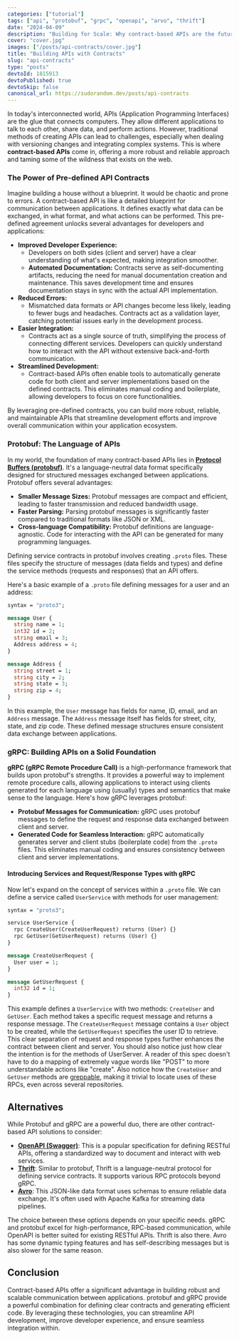 ```yaml
---
categories: ["tutorial"]
tags: ["api", "protobuf", "grpc", "openapi", "arvo", "thrift"]
date: "2024-04-09"
description: "Building for Scale: Why contract-based APIs are the future."
cover: "cover.jpg"
images: ["/posts/api-contracts/cover.jpg"]
title: "Building APIs with Contracts"
slug: "api-contracts"
type: "posts"
devtoId: 1815913
devtoPublished: true
devtoSkip: false
canonical_url: https://sudorandom.dev/posts/api-contracts
---
```


In today's interconnected world, APIs (Application Programming Interfaces) are the glue that connects computers. They allow different applications to talk to each other, share data, and perform actions. However, traditional methods of creating APIs can lead to challenges, especially when dealing with versioning changes and integrating complex systems. This is where **contract-based APIs** come in, offering a more robust and reliable approach and taming some of the wildness that exists on the web.

### The Power of Pre-defined API Contracts

Imagine building a house without a blueprint. It would be chaotic and prone to errors. A contract-based API is like a detailed blueprint for communication between applications. It defines exactly what data can be exchanged, in what format, and what actions can be performed. This pre-defined agreement unlocks several advantages for developers and applications:

- **Improved Developer Experience:**
  - Developers on both sides (client and server) have a clear understanding of what's expected, making integration smoother.
  - **Automated Documentation:** Contracts serve as self-documenting artifacts, reducing the need for manual documentation creation and maintenance. This saves development time and ensures documentation stays in sync with the actual API implementation.
- **Reduced Errors:**
  - Mismatched data formats or API changes become less likely, leading to fewer bugs and headaches. Contracts act as a validation layer, catching potential issues early in the development process.
- **Easier Integration:**
  - Contracts act as a single source of truth, simplifying the process of connecting different services.  Developers can quickly understand how to interact with the API without extensive back-and-forth communication.
- **Streamlined Development:**
  - Contract-based APIs often enable tools to automatically generate code for both client and server implementations based on the defined contracts. This eliminates manual coding and boilerplate, allowing developers to focus on core functionalities.

By leveraging pre-defined contracts, you can build more robust, reliable, and maintainable APIs that streamline development efforts and improve overall communication within your application ecosystem. 

### Protobuf: The Language of APIs

In my world, the foundation of many contract-based APIs lies in [**Protocol Buffers (protobuf)**](https://protobuf.dev/). It's a language-neutral data format specifically designed for structured messages exchanged between applications. Protobuf offers several advantages:

* **Smaller Message Sizes:** Protobuf messages are compact and efficient, leading to faster transmission and reduced bandwidth usage.
* **Faster Parsing:** Parsing protobuf messages is significantly faster compared to traditional formats like JSON or XML.
* **Cross-language Compatibility:** Protobuf definitions are language-agnostic. Code for interacting with the API can be generated for many programming languages.

Defining service contracts in protobuf involves creating `.proto` files. These files specify the structure of messages (data fields and types) and define the service methods (requests and responses) that an API offers.

Here's a basic example of a `.proto` file defining messages for a user and an address:

```protobuf
syntax = "proto3";

message User {
  string name = 1;
  int32 id = 2;
  string email = 3;
  Address address = 4;
}

message Address {
  string street = 1;
  string city = 2;
  string state = 3;
  string zip = 4;
}
```

In this example, the `User` message has fields for name, ID, email, and an `Address` message. The `Address` message itself has fields for street, city, state, and zip code. These defined message structures ensure consistent data exchange between applications.

### gRPC: Building APIs on a Solid Foundation

**gRPC (gRPC Remote Procedure Call)** is a high-performance framework that builds upon protobuf's strengths. It provides a powerful way to implement remote procedure calls, allowing applications to interact using clients generated for each language using (usually) types and semantics that make sense to the language. Here's how gRPC leverages protobuf:

* **Protobuf Messages for Communication:** gRPC uses protobuf messages to define the request and response data exchanged between client and server.
* **Generated Code for Seamless Interaction:** gRPC automatically generates server and client stubs (boilerplate code) from the `.proto` files. This eliminates manual coding and ensures consistency between client and server implementations.

#### Introducing Services and Request/Response Types with gRPC

Now let's expand on the concept of services within a `.proto` file. We can define a service called `UserService` with methods for user management:

```protobuf
syntax = "proto3";

service UserService {
  rpc CreateUser(CreateUserRequest) returns (User) {}
  rpc GetUser(GetUserRequest) returns (User) {}
}

message CreateUserRequest {
  User user = 1;
}

message GetUserRequest {
  int32 id = 1;
}
```

This example defines a `UserService` with two methods: `CreateUser` and `GetUser`. Each method takes a specific request message and returns a response message. The `CreateUserRequest` message contains a `User` object to be created, while the `GetUserRequest` specifies the user ID to retrieve. This clear separation of request and response types further enhances the contract between client and server. You should also notice just how clear the intention is for the methods of UserServer. A reader of this spec doesn't have to do a mapping of extremely vague words like "POST" to more understandable actions like "create". Also notice how the `CreateUser` and `GetUser` methods are [greppable](https://en.wiktionary.org/wiki/greppable), making it trivial to locate uses of these RPCs, even across several repositories.

## Alternatives
While Protobuf and gRPC are a powerful duo, there are other contract-based API solutions to consider:

- [**OpenAPI (Swagger)**](https://www.openapis.org/): This is a popular specification for defining RESTful APIs, offering a standardized way to document and interact with web services.
- [**Thrift**](https://thrift.apache.org/): Similar to protobuf, Thrift is a language-neutral protocol for defining service contracts. It supports various RPC protocols beyond gRPC.
- [**Avro**](https://avro.apache.org/): This JSON-like data format uses schemas to ensure reliable data exchange. It's often used with Apache Kafka for streaming data pipelines.

The choice between these options depends on your specific needs. gRPC and protobuf excel for high-performance, RPC-based communication, while OpenAPI is better suited for existing RESTful APIs. Thrift is also there. Avro has some dynamic typing features and has self-describing messages but is also slower for the same reason.

## Conclusion

Contract-based APIs offer a significant advantage in building robust and scalable communication between applications. protobuf and gRPC provide a powerful combination for defining clear contracts and generating efficient code. By leveraging these technologies, you can streamline API development, improve developer experience, and ensure seamless integration within.

